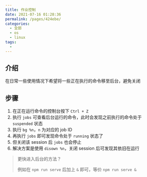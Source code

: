 ```yaml
---
title: 作业控制
date: 2021-07-16 01:28:36
permalink: /pages/424ebe/
categories: 
  - 全部
  - os
  - linux
tags: 
  - 
---
```


## 介绍

在日常一些使用情况下希望将一些正在执行的命令移至后台，避免关闭



## 步骤

1. 在正在运行命令的控制台按下 `Ctrl + Z`
2. 执行 `jobs` 可查看后台运行的命令，此时会发现之前执行的命令处于 `suspended` 状态
3. 执行 `bg %n`，`n` 为对应的 job ID
4. 再执行 `jobs` 即可发现命令处于 `running` 状态了
5. 但关闭该 session 后 `jobs` 也会停止
6. 解决方案是使用 `disown %n`，关闭 session 后可发现其依旧在运行

> 更快进入后台的方法？
>
> 例如在 `npm run serve` 后加上 `&` 即可，等价 `npm run serve &`

